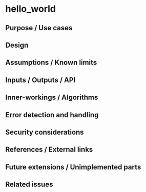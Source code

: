 # hello_world

## Purpose / Use cases

<!-- Required -->
<!-- Things to consider:
    - Why did we implement this feature? -->

## Design

<!-- Required -->
<!-- Things to consider:
    - How does it work? -->

## Assumptions / Known limits

<!-- Required -->

## Inputs / Outputs / API

<!-- Required -->
<!-- Things to consider:
    - How do you use the package / API? -->

## Inner-workings / Algorithms

<!-- If applicable -->

## Error detection and handling

<!-- Required -->

## Security considerations

<!-- Required -->
<!-- Things to consider:
- Spoofing (How do you check for and handle fake input?)
- Tampering (How do you check for and handle tampered input?)
- Repudiation (How are you affected by the actions of external actors?).
- Information Disclosure (Can data leak?).
- Denial of Service (How do you handle spamming?).
- Elevation of Privilege (Do you need to change permission levels during execution?) -->

## References / External links

<!-- Optional -->

## Future extensions / Unimplemented parts

<!-- Optional -->

## Related issues

<!-- Required -->
